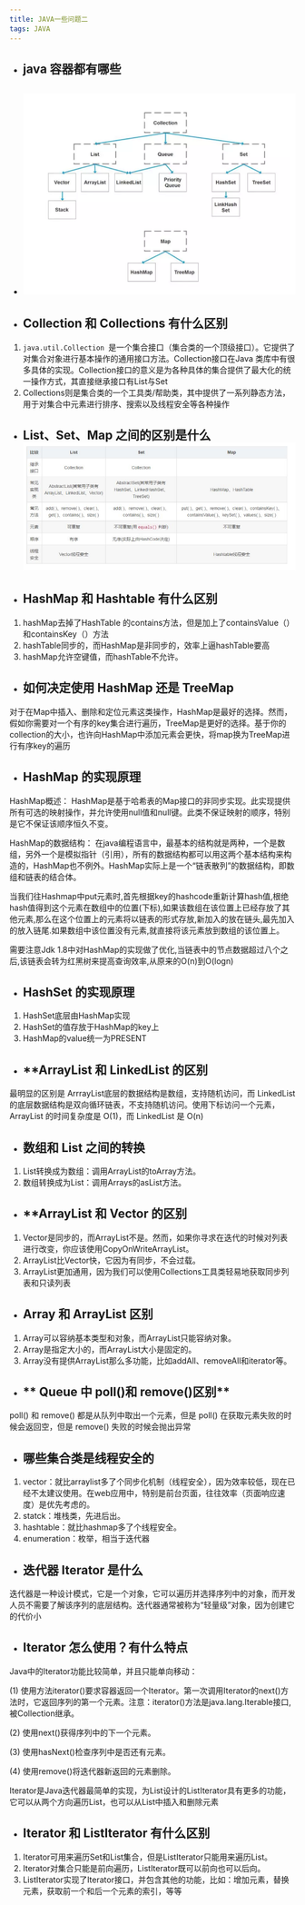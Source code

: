```yaml
---
title: JAVA一些问题二
tags: JAVA
---
```


- ##  **java 容器都有哪些**

- ## ![容器](/img/容器.png)

- ## **Collection 和 Collections 有什么区别**

1. `java.util.Collection `是一个集合接口（集合类的一个顶级接口）。它提供了对集合对象进行基本操作的通用接口方法。Collection接口在Java  类库中有很多具体的实现。Collection接口的意义是为各种具体的集合提供了最大化的统一操作方式，其直接继承接口有List与Set
2. Collections则是集合类的一个工具类/帮助类，其中提供了一系列静态方法，用于对集合中元素进行排序、搜索以及线程安全等各种操作

- ##  **List、Set、Map 之间的区别是什么![区别](/img/区别.png)**

- ##  **HashMap 和 Hashtable 有什么区别**

1. hashMap去掉了HashTable 的contains方法，但是加上了containsValue（）和containsKey（）方法
2. hashTable同步的，而HashMap是非同步的，效率上逼hashTable要高
3. hashMap允许空键值，而hashTable不允许。

- ## **如何决定使用 HashMap 还是 TreeMap**

对于在Map中插入、删除和定位元素这类操作，HashMap是最好的选择。然而，假如你需要对一个有序的key集合进行遍历，TreeMap是更好的选择。基于你的collection的大小，也许向HashMap中添加元素会更快，将map换为TreeMap进行有序key的遍历

- ## **HashMap 的实现原理**

HashMap概述： HashMap是基于哈希表的Map接口的非同步实现。此实现提供所有可选的映射操作，并允许使用null值和null键。此类不保证映射的顺序，特别是它不保证该顺序恒久不变。 

HashMap的数据结构： 在java编程语言中，最基本的结构就是两种，一个是数组，另外一个是模拟指针（引用），所有的数据结构都可以用这两个基本结构来构造的，HashMap也不例外。HashMap实际上是一个“链表散列”的数据结构，即数组和链表的结合体。

当我们往Hashmap中put元素时,首先根据key的hashcode重新计算hash值,根绝hash值得到这个元素在数组中的位置(下标),如果该数组在该位置上已经存放了其他元素,那么在这个位置上的元素将以链表的形式存放,新加入的放在链头,最先加入的放入链尾.如果数组中该位置没有元素,就直接将该元素放到数组的该位置上。

需要注意Jdk 1.8中对HashMap的实现做了优化,当链表中的节点数据超过八个之后,该链表会转为红黑树来提高查询效率,从原来的O(n)到O(logn)

- ## **HashSet 的实现原理**

1. HashSet底层由HashMap实现
2. HashSet的值存放于HashMap的key上
3. HashMap的value统一为PRESENT

- ## **ArrayList 和 LinkedList 的区别

最明显的区别是 ArrrayList底层的数据结构是数组，支持随机访问，而 LinkedList 的底层数据结构是双向循环链表，不支持随机访问。使用下标访问一个元素，ArrayList 的时间复杂度是 O(1)，而 LinkedList 是 O(n)

- ## **数组和 List 之间的转换**

1. List转换成为数组：调用ArrayList的toArray方法。
2. 数组转换成为List：调用Arrays的asList方法。

- ## **ArrayList 和 Vector 的区别

1. Vector是同步的，而ArrayList不是。然而，如果你寻求在迭代的时候对列表进行改变，你应该使用CopyOnWriteArrayList。 
2. ArrayList比Vector快，它因为有同步，不会过载。 
3. ArrayList更加通用，因为我们可以使用Collections工具类轻易地获取同步列表和只读列表

- ## **Array 和 ArrayList 区别**

1. Array可以容纳基本类型和对象，而ArrayList只能容纳对象。 
2. Array是指定大小的，而ArrayList大小是固定的。 
3. Array没有提供ArrayList那么多功能，比如addAll、removeAll和iterator等。

- ## ** Queue 中 poll()和 remove()区别**

poll() 和 remove() 都是从队列中取出一个元素，但是 poll() 在获取元素失败的时候会返回空，但是 remove() 失败的时候会抛出异常

- ## **哪些集合类是线程安全的**

1. vector：就比arraylist多了个同步化机制（线程安全），因为效率较低，现在已经不太建议使用。在web应用中，特别是前台页面，往往效率（页面响应速度）是优先考虑的。
2. statck：堆栈类，先进后出。
3. hashtable：就比hashmap多了个线程安全。
4. enumeration：枚举，相当于迭代器

- ## **迭代器 Iterator 是什么**

迭代器是一种设计模式，它是一个对象，它可以遍历并选择序列中的对象，而开发人员不需要了解该序列的底层结构。迭代器通常被称为“轻量级”对象，因为创建它的代价小

- ## **Iterator 怎么使用？有什么特点**

Java中的Iterator功能比较简单，并且只能单向移动：

(1) 使用方法iterator()要求容器返回一个Iterator。第一次调用Iterator的next()方法时，它返回序列的第一个元素。注意：iterator()方法是java.lang.Iterable接口,被Collection继承。

(2) 使用next()获得序列中的下一个元素。

(3) 使用hasNext()检查序列中是否还有元素。

(4) 使用remove()将迭代器新返回的元素删除。

Iterator是Java迭代器最简单的实现，为List设计的ListIterator具有更多的功能，它可以从两个方向遍历List，也可以从List中插入和删除元素

- ## **Iterator 和 ListIterator 有什么区别**

1. Iterator可用来遍历Set和List集合，但是ListIterator只能用来遍历List。 
2. Iterator对集合只能是前向遍历，ListIterator既可以前向也可以后向。 
3. ListIterator实现了Iterator接口，并包含其他的功能，比如：增加元素，替换元素，获取前一个和后一个元素的索引，等等